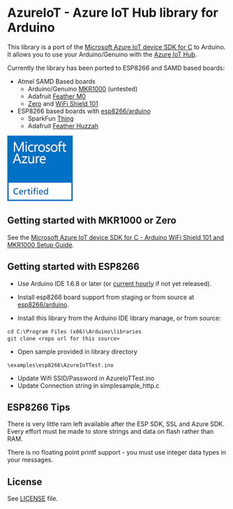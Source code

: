 # AzureIoT - Azure IoT Hub library for Arduino

This library is a port of the [Microsoft Azure IoT device SDK for C](https://github.com/Azure/azure-iot-sdks/blob/master/c/readme.md) to Arduino. It allows you to use your Arduino/Genuino with the [Azure IoT Hub](https://azure.microsoft.com/en-us/services/iot-hub/).

Currently the library has been ported to ESP8266 and SAMD based boards:
- Atmel SAMD Based boards
  - Arduino/Genuino [MKR1000](https://www.arduino.cc/en/Main/ArduinoMKR1000) (untested)
  - Adafruit [Feather M0](https://www.adafruit.com/products/3010)
  - [Zero](https://www.arduino.cc/en/Main/ArduinoBoardZero) and [WiFi Shield 101](https://www.arduino.cc/en/Main/ArduinoWiFiShield101) 
- ESP8266 based boards with [esp8266/arduino](https://github.com/esp8266/arduino)
  - SparkFun [Thing](https://www.sparkfun.com/products/13711)
  - Adafruit [Feather Huzzah](https://www.adafruit.com/products/2821)

[![Microsoft Azure Certified][Microsoft-Azure-Certified-Badge]][azure-certifiedforiot]

## Getting started with MKR1000 or Zero

See the [Microsoft Azure IoT device SDK for C - Arduino WiFi Shield 101 and MKR1000 Setup Guide](https://github.com/Azure/azure-iot-sdks/blob/master/c/doc/run_sample_on_arduino_wifi101.md).

## Getting started with ESP8266

- Use Arduino IDE 1.6.8 or later (or [current hourly](https://www.arduino.cc/en/Main/Software) if not yet released).

- Install esp8266 board support from staging or from source at [esp8266/arduino](https://github.com/esp8266/arduino).

- Install this library from the Arduino IDE library manage, or from source:

```
cd C:\Program Files (x86)\Arduino\libraries
git clone <repo url for this source>
```
- Open sample provided in library directory 
```
\examples\esp8266\AzureIoTTest.ino
```
- Update Wifi SSID/Password in AzureIoTTest.ino
- Update Connection string in simplesample_http.c

## ESP8266 Tips
There is very little ram left available after the ESP SDK, SSL and Azure SDK.  Every effort must be made to store strings and data on flash rather than RAM.

There is no floating point printf support - you must use integer data types in your messages.

## License

See [LICENSE](LICENSE) file.

[azure-certifiedforiot]:  http://azure.com/certifiedforiot 
[Microsoft-Azure-Certified-Badge]: images/Microsoft-Azure-Certified-150x150.png (Microsoft Azure Certified)

